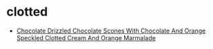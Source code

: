 # clotted

 * [Chocolate Drizzled Chocolate Scones With Chocolate And Orange Speckled Clotted Cream And Orange Marmalade](index/c/chocolate-drizzled-chocolate-scones-with-chocolate-and-orange-speckled-clotted-cream-and-orange-marmalade.json)
